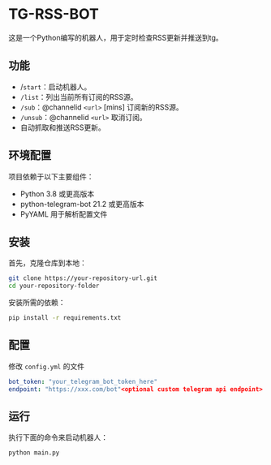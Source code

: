 # TG-RSS-BOT

这是一个Python编写的机器人，用于定时检查RSS更新并推送到tg。

## 功能

- /`start`：启动机器人。
- `/list`：列出当前所有订阅的RSS源。
- `/sub`：@channelid `<url>` [mins] 订阅新的RSS源。
- `/unsub`：@channelid `<url>` 取消订阅。
- 自动抓取和推送RSS更新。

## 环境配置

项目依赖于以下主要组件：

- Python 3.8 或更高版本
- python-telegram-bot 21.2 或更高版本
- PyYAML 用于解析配置文件

## 安装

首先，克隆仓库到本地：

```bash
git clone https://your-repository-url.git
cd your-repository-folder
```

安装所需的依赖：

```bash
pip install -r requirements.txt
```

## 配置

修改 `config.yml` 的文件

```yaml
bot_token: "your_telegram_bot_token_here"
endpoint: "https://xxx.com/bot"<optional custom telegram api endpoint>
```

## 运行

执行下面的命令来启动机器人：

```bash
python main.py
```
